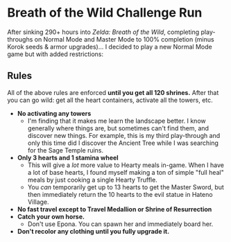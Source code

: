 # Breath of the Wild Challenge Run

After sinking 290+ hours into *Zelda: Breath of the Wild*, completing play-throughs on Normal Mode and Master Mode to 100% completion (minus Korok seeds & armor upgrades)... I decided to play a new Normal Mode game but with added restrictions:

## Rules

All of the above rules are enforced **until you get all 120 shrines.** After that you can go wild: get all the heart containers, activate all the towers, etc.

* **No activating any towers**
    * I'm finding that it makes me learn the landscape better. I know generally where things are, but sometimes can't find them, and discover new things. For example, this is my third play-through and only this time did I discover the Ancient Tree while I was searching for the Sage Temple ruins.
* **Only 3 hearts and 1 stamina wheel**
    * This will give a *lot* more value to Hearty meals in-game. When I have a lot of base hearts, I found myself making a ton of simple "full heal" meals by just cooking a single Hearty Truffle.
    * You *can* temporarily get up to 13 hearts to get the Master Sword, but then immediately return the 10 hearts to the evil statue in Hateno Village.
* **No fast travel except to Travel Medallion or Shrine of Resurrection**
* **Catch your own horse.**
    * Don't use Epona. You can spawn her and immediately board her.
* **Don't recolor any clothing until you fully upgrade it.**
